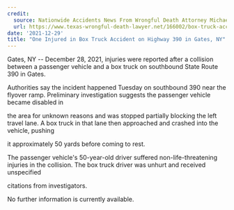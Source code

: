 ```yaml
---
credit:
  source: Nationwide Accidents News From Wrongful Death Attorney Michael Grossman
  url: https://www.texas-wrongful-death-lawyer.net/166002/box-truck-accident-hwy-390-gates-ny.htm
date: '2021-12-29'
title: "One Injured in Box Truck Accident on Highway 390 in Gates, NY"
---
```

Gates, NY -- December 28, 2021, injuries were reported after a collision between a passenger vehicle and a box truck on southbound State Route 390 in Gates.

Authorities say the incident happened Tuesday on southbound 390 near the flyover ramp. Preliminary investigation suggests the passenger vehicle became disabled in 

the area for unknown reasons and was stopped partially blocking the left travel lane. A box truck in that lane then approached and crashed into the vehicle, pushing 

it approximately 50 yards before coming to rest.

The passenger vehicle's 50-year-old driver suffered non-life-threatening injuries in the collision. The box truck driver was unhurt and received unspecified 

citations from investigators.

No further information is currently available.
